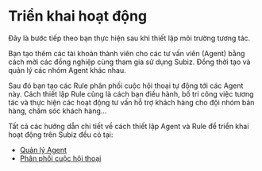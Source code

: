 # Triển khai hoạt động

Đây là bước tiếp theo bạn thực hiện sau khi thiết lập môi trường tương tác.

Bạn tạo thêm các tài khoản thành viên cho các tư vấn viên \(Agent\) bằng cách mời các đồng nghiệp cùng tham gia sử dụng Subiz. Đồng thời tạo và quản lý các nhóm Agent khác nhau.

Sau đó bạn tạo các Rule phân phối cuộc hội thoại tự động tới các Agent này. Cách thiết lập Rule cũng là cách bạn điều hành, bố trí công việc tương tác và thực hiện các hoạt động tư vấn hỗ trợ khách hàng cho đội nhóm bán hàng, chăm sóc khách hàng...

Tất cả các hướng dẫn chi tiết về cách thiết lập Agent và Rule để triển khai hoạt động trên Subiz đều có tại:

* [Quản lý Agent](https://help.subiz.com/bat-dau-voi-subiz/untitled/quan-ly-agent)
* [Phân phối cuộc hội thoại](https://help.subiz.com/bat-dau-voi-subiz/untitled/untitled)

